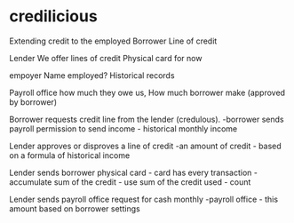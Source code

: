 # credilicious
Extending credit to the employed
Borrower
Line of credit



Lender
We offer lines of credit
Physical card for now


 empoyer
Name
employed?
Historical records


Payroll office
how much they owe us,
How much borrower make (approved by borrower)



Borrower requests credit line from the lender (credulous).
	-borrower sends payroll permission to send income
	- historical monthly income

Lender approves or disproves a line of credit
	-an amount of credit
	- based on a formula of historical income

Lender sends borrower physical card
	- card has every transaction
	- accumulate sum of the credit
	- use sum of the credit used
	- count


Lender sends payroll office request for cash monthly
	-payroll office
	- this amount based on borrower settings
